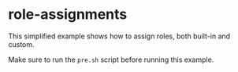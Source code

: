 # role-assignments

This simplified example shows how to assign roles, both built-in and custom.

Make sure to run the `pre.sh` script before running this example.
